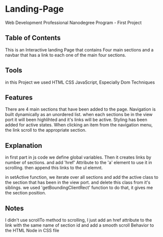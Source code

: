# Landing-Page
Web Development Professional Nanodegree Program - First Project


## Table of Contents

This is an Interactive landing Page that contains Four main sections and a navbar that has a link to each one of the main four sections.

## Tools

in this Project we used 
HTML
CSS
JavaScript, Especially Dom Techniques 

## Features

There are 4 main sections that have been added to the page.
Navigation is built dynamically as an unordered list.
when each sections be in the view port it will been highlihted and it's links will be active.
Styling has been added for active states.
When clicking an item from the navigation menu, the link scroll to the appropriate section. 

## Explanation
in first part in js code we define global variables.
Then it creates links by number of sections.
and add 'href' Attribute to the 'a' element to use it in scrolling.
then append this links to the ul elemnt.


in setActive function,
we iterate over all sections and add the active class to the section that has been in the view port.
and delete this class from it's siblings.
we used 'getBoundingClientRect' function to do that, it gives me the section position.

## Notes

I didn't use scrollTo method to scrolling, I just add an href attribute to the link with the same name of section id and add a smooth scroll Behavior to the HTML Node in CSS file
